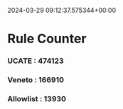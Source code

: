 2024-03-29 09:12:37.575344+00:00
# Rule Counter 
 ### UCATE : 474123

 ### Veneto : 166910

 ### Allowlist : 13930